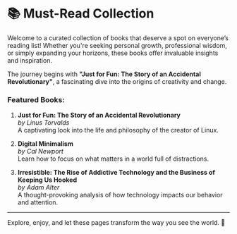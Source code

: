 # 📚 Must-Read Collection

Welcome to a curated collection of books that deserve a spot on everyone’s reading list! Whether you're seeking personal growth, professional wisdom, or simply expanding your horizons, these books offer invaluable insights and inspiration.  

The journey begins with **"Just for Fun: The Story of an Accidental Revolutionary"**, a fascinating dive into the origins of creativity and change.  

### Featured Books:

1. **Just for Fun: The Story of an Accidental Revolutionary**  
   *by Linus Torvalds*  
   A captivating look into the life and philosophy of the creator of Linux.  

2. **Digital Minimalism**  
   *by Cal Newport*  
   Learn how to focus on what matters in a world full of distractions.  

3. **Irresistible: The Rise of Addictive Technology and the Business of Keeping Us Hooked**  
   *by Adam Alter*  
   A thought-provoking analysis of how technology impacts our behavior and attention.  

---

Explore, enjoy, and let these pages transform the way you see the world. 🚀
